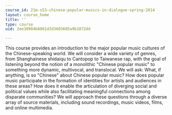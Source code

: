 ```yaml
---
course_id: 21m-s53-chinese-popular-musics-in-dialogue-spring-2014
layout: course_home
title: ''
type: course
uid: 2ee30984b8801d3d3603605a9b1072dd

---
```

This course provides an introduction to the major popular music cultures of the Chinese-speaking world. We will consider a wide variety of genres, from Shanghainese shidaiqu to Cantopop to Taiwanese rap, with the goal of listening beyond the notion of a monolithic "Chinese popular music" to something more dynamic, multivocal, and translocal. We will ask: What, if anything, is so "Chinese" about Chinese popular music? How does popular music participate in the formation of identities for artists and audiences in these areas? How does it enable the articulation of diverging social and political values while also facilitating meaningful connections among disparate communities? We will approach these questions through a diverse array of source materials, including sound recordings, music videos, films, and online multimedia.
